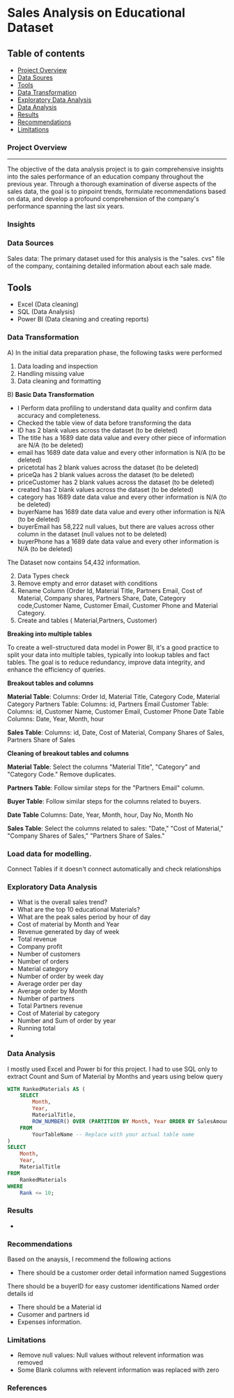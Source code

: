 # Sales Analysis on Educational Dataset

## Table of contents

- [Project Overview](#project-overview)
- [Data Soures](#data-sources)
- [Tools](#tools)
- [Data Transformation](#data-transformation)
- [Exploratory Data Analysis](#exploratory-data-analysis)
- [Data Analysis](#data-analysis)
- [Results](#results)
- [Recommendations](#recommendations)
- [Limitations](#limitations)


### Project Overview
---

The objective of the data analysis project is to gain comprehensive insights into the sales performance of an education company throughout the previous year. Through a thorough examination of diverse aspects of the sales data, the goal is to pinpoint trends, formulate recommendations based on data, and develop a profound comprehension of the company's performance spanning the last six years.

### Insights







### Data Sources

Sales data: The primary dataset used for this analysis is the "sales. cvs" file of the company, containing detailed information about each sale made.

## Tools

- Excel (Data cleaning) 
- SQL (Data Analysis)
- Power BI (Data cleaning and creating reports)

### Data Transformation

A)  In the initial data preparation phase, the following tasks were performed
 
1. Data loading and inspection
2. Handling missing value
3. Data cleaning and formatting

B) 
 **Basic Data Transformation**

   - I Perform data profiling to understand data quality and confirm data accuracy and completeness. 
   - Checked the table view of data before transforming the data
   - ID has 2 blank values across the dataset (to be deleted)
   - The title has a 1689 date data value and every other piece of information are N/A (to be deleted)
   - email has 1689 date data value and every other information is N/A (to be deleted)
   - pricetotal has 2 blank values across the dataset (to be deleted)
   - priceQa has 2 blank values across the dataset (to be deleted)
   - priceCustomer has 2 blank values across the dataset (to be deleted)
   - created has 2 blank values across the dataset (to be deleted)
   - category has 1689 date data value and every other information is N/A (to be deleted)
   - buyerName has 1689 date data value and every other information is N/A (to be deleted)
   - buyerEmail has 58,222 null values, but there are values across other column in the dataset 
    (null values not to be deleted)
   - buyerPhone has a 1689 date data value and every other information is N/A (to be deleted)

The Dataset now contains 54,432 information.

2. Data Types check  
3. Remove empty and error dataset with conditions
4. Rename Column (Order Id, Material Title, Partners Email, Cost of Material, Company shares, 
   Partners Share, Date, Category code,Customer Name, Customer Email, Customer Phone and Material Category.    
5. Create and tables ( Material,Partners, Customer)

**Breaking into multiple tables**

To create a well-structured data model in Power BI, it's a good practice to split your data into multiple tables, 
typically into lookup tables and fact tables. The goal is to reduce redundancy, improve data integrity, 
and enhance the efficiency of queries. 

**Breakout tables and columns**

**Material Table**:
Columns: Order Id, Material Title, Category Code, Material Category
Partners Table:
Columns: id, Partners Email
Customer  Table:
Columns: id, Customer Name, Customer Email, Customer Phone
Date     Table
Columns: Date, Year, Month, hour

**Sales Table**:
Columns: id, Date, Cost of Material, Company Shares of Sales, Partners Share of Sales

**Cleaning of breakout tables and columns**

**Material Table**:
Select the columns "Material Title", "Category" and "Category Code."
Remove duplicates.


**Partners Table**:
Follow similar steps for the "Partners Email" column.

**Buyer Table**:
Follow similar steps for the columns related to buyers.

**Date Table**
Columns: Date, Year, Month, hour, Day No, Month No

**Sales Table**:
Select the columns related to sales: "Date," "Cost of Material," "Company Shares of Sales," "Partners Share of Sales."

### Load data for modelling.
 Connect Tables if it doesn't connect automatically and check relationships

### Exploratory Data Analysis

- What is the overall sales trend?
- What are the top 10 educational Materials?
- What are the peak sales period by hour of day
- Cost of material by Month and Year
- Revenue generated by day of week
- Total revenue
- Company profit
- Number of customers
- Number of orders
- Material category
- Number of order by week day
- Average order per day
- Average order by Month
- Number of partners
- Total Partners revenue
- Cost of Material by category
- Number and Sum of order by year
- Running total
- 
### Data Analysis

I mostly used Excel and Power bi for this project. I had to use SQL only to extract Count and Sum of Material by Months and years using below query

```sql
WITH RankedMaterials AS (
    SELECT
        Month,
        Year,
        MaterialTitle,
        ROW_NUMBER() OVER (PARTITION BY Month, Year ORDER BY SalesAmount DESC) AS Rank
    FROM
        YourTableName -- Replace with your actual table name
)
SELECT
    Month,
    Year,
    MaterialTitle
FROM
    RankedMaterials
WHERE
    Rank <= 10;
``` 

### Results
- 

### Recommendations

Based on the anaysis, I recommend the following actions

- There should be a customer order detail information named Suggestions

There should be a buyerID for easy customer identifications Named order details id
- There should be a Material id
- Cusomer and partners id
- Expenses information.

### Limitations

- Remove null values: Null values without relevent information was removed
- Some Blank columns with relevent information was replaced with zero


### References 


